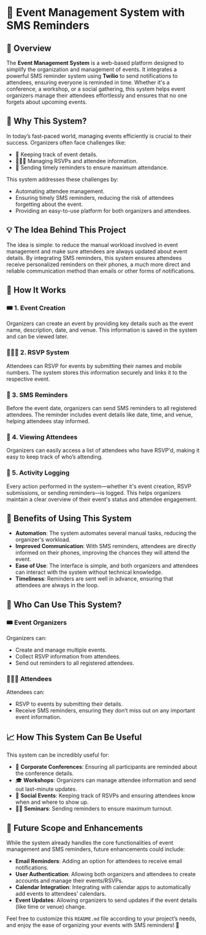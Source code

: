 # 🎉 Event Management System with SMS Reminders

## 📝 Overview

The **Event Management System** is a web-based platform designed to simplify the organization and management of events. It integrates a powerful SMS reminder system using **Twilio** to send notifications to attendees, ensuring everyone is reminded in time. Whether it's a conference, a workshop, or a social gathering, this system helps event organizers manage their attendees effortlessly and ensures that no one forgets about upcoming events.

## 🤔 Why This System?

In today’s fast-paced world, managing events efficiently is crucial to their success. Organizers often face challenges like:

- 📅 Keeping track of event details.
- 🧑‍🤝‍🧑 Managing RSVPs and attendee information.
- 📲 Sending timely reminders to ensure maximum attendance.

This system addresses these challenges by:

- Automating attendee management.
- Ensuring timely SMS reminders, reducing the risk of attendees forgetting about the event.
- Providing an easy-to-use platform for both organizers and attendees.

## 💡 The Idea Behind This Project

The idea is simple: to reduce the manual workload involved in event management and make sure attendees are always updated about event details. By integrating SMS reminders, this system ensures attendees receive personalized reminders on their phones, a much more direct and reliable communication method than emails or other forms of notifications.

## 🚀 How It Works

### 🎟️ 1. Event Creation

Organizers can create an event by providing key details such as the event name, description, date, and venue. This information is saved in the system and can be viewed later.

### 🧑‍🤝‍🧑 2. RSVP System

Attendees can RSVP for events by submitting their names and mobile numbers. The system stores this information securely and links it to the respective event.

### 📲 3. SMS Reminders

Before the event date, organizers can send SMS reminders to all registered attendees. The reminder includes event details like date, time, and venue, helping attendees stay informed.

### 👥 4. Viewing Attendees

Organizers can easily access a list of attendees who have RSVP'd, making it easy to keep track of who’s attending.

### 📜 5. Activity Logging

Every action performed in the system—whether it's event creation, RSVP submissions, or sending reminders—is logged. This helps organizers maintain a clear overview of their event's status and attendee engagement.

## 🎯 Benefits of Using This System

- **Automation**: The system automates several manual tasks, reducing the organizer's workload.
- **Improved Communication**: With SMS reminders, attendees are directly informed on their phones, improving the chances they will attend the event.
- **Ease of Use**: The interface is simple, and both organizers and attendees can interact with the system without technical knowledge.
- **Timeliness**: Reminders are sent well in advance, ensuring that attendees are always in the loop.

## 👥 Who Can Use This System?

### 🎟️ Event Organizers

Organizers can:

- Create and manage multiple events.
- Collect RSVP information from attendees.
- Send out reminders to all registered attendees.

### 🧑‍🤝‍🧑 Attendees

Attendees can:

- RSVP to events by submitting their details.
- Receive SMS reminders, ensuring they don’t miss out on any important event information.

## 📈 How This System Can Be Useful

This system can be incredibly useful for:

- 🎤 **Corporate Conferences**: Ensuring all participants are reminded about the conference details.
- 🎓 **Workshops**: Organizers can manage attendee information and send out last-minute updates.
- 🎉 **Social Events**: Keeping track of RSVPs and ensuring attendees know when and where to show up.
- 🧑‍🏫 **Seminars**: Sending reminders to ensure maximum turnout.

## 🚀 Future Scope and Enhancements

While the system already handles the core functionalities of event management and SMS reminders, future enhancements could include:

- **Email Reminders**: Adding an option for attendees to receive email notifications.
- **User Authentication**: Allowing both organizers and attendees to create accounts and manage their events/RSVPs.
- **Calendar Integration**: Integrating with calendar apps to automatically add events to attendees' calendars.
- **Event Updates**: Allowing organizers to send updates if the event details (like time or venue) change.

Feel free to customize this `README.md` file according to your project’s needs, and enjoy the ease of organizing your events with SMS reminders! 🎉
